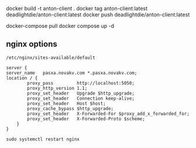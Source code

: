 docker build -t anton-client .
docker tag anton-client:latest deadlightdie/anton-client:latest
docker push deadlightdie/anton-client:latest

docker-compose pull
docker compose up -d

## nginx options
```
/etc/nginx/sites-available/default

server {
server_name   pasxa.novakv.com *.pasxa.novakv.com;
location / {
        proxy_pass         http://localhost:5050;
        proxy_http_version 1.1;
        proxy_set_header   Upgrade $http_upgrade;
        proxy_set_header   Connection keep-alive;
        proxy_set_header   Host $host;
        proxy_cache_bypass $http_upgrade;
        proxy_set_header   X-Forwarded-For $proxy_add_x_forwarded_for;
        proxy_set_header   X-Forwarded-Proto $scheme;
    }
}

sudo systemctl restart nginx
```